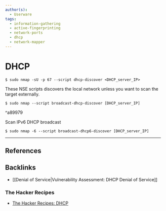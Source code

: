 ```yaml
---
author(s):
  - Userware
tags:
  - information-gathering
  - active-fingerprinting
  - network-ports
  - dhcp
  - network-mapper
---
```

# DHCP

```
$ sudo nmap -sU -p 67 --script dhcp-discover <DHCP_server_IP>
```

These NSE scripts discovers the local network unless you want to scan the target externally.

```
$ sudo nmap --script broadcast-dhcp-discover [DHCP_server_IP]
```

^a89979

Scan IPv6 DHCP broadcast

```
$ sudo nmap -6 --script broadcast-dhcp6-discover [DHCP_server_IP]
```

---
## References

## Backlinks

- [[Denial of Service|Vulnerability Assessment: DHCP Denial of Service]]

### The Hacker Recipes

- [The Hacker Recipes: DHCP](https://www.thehacker.recipes/ad/recon/dhcp)
